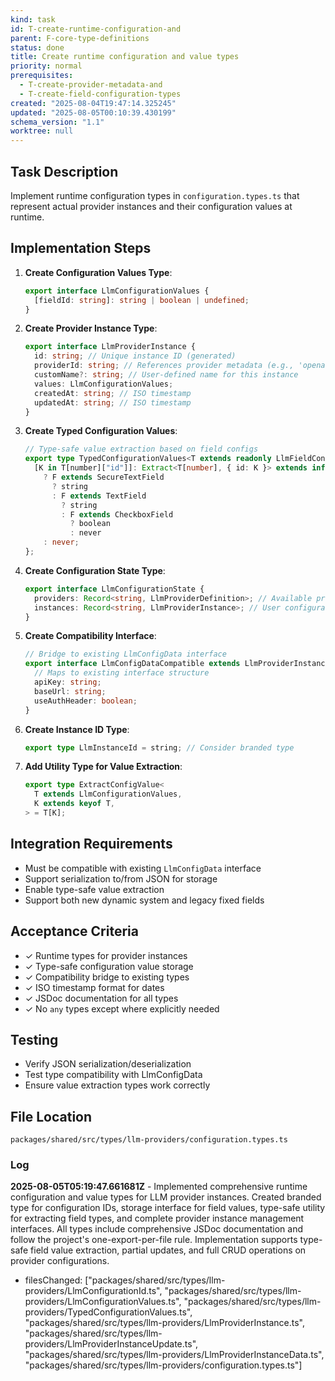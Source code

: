 ```yaml
---
kind: task
id: T-create-runtime-configuration-and
parent: F-core-type-definitions
status: done
title: Create runtime configuration and value types
priority: normal
prerequisites:
  - T-create-provider-metadata-and
  - T-create-field-configuration-types
created: "2025-08-04T19:47:14.325245"
updated: "2025-08-05T00:10:39.430199"
schema_version: "1.1"
worktree: null
---
```


## Task Description

Implement runtime configuration types in `configuration.types.ts` that represent actual provider instances and their configuration values at runtime.

## Implementation Steps

1. **Create Configuration Values Type**:

   ```typescript
   export interface LlmConfigurationValues {
     [fieldId: string]: string | boolean | undefined;
   }
   ```

2. **Create Provider Instance Type**:

   ```typescript
   export interface LlmProviderInstance {
     id: string; // Unique instance ID (generated)
     providerId: string; // References provider metadata (e.g., 'openai')
     customName?: string; // User-defined name for this instance
     values: LlmConfigurationValues;
     createdAt: string; // ISO timestamp
     updatedAt: string; // ISO timestamp
   }
   ```

3. **Create Typed Configuration Values**:

   ```typescript
   // Type-safe value extraction based on field configs
   export type TypedConfigurationValues<T extends readonly LlmFieldConfig[]> = {
     [K in T[number]["id"]]: Extract<T[number], { id: K }> extends infer F
       ? F extends SecureTextField
         ? string
         : F extends TextField
           ? string
           : F extends CheckboxField
             ? boolean
             : never
       : never;
   };
   ```

4. **Create Configuration State Type**:

   ```typescript
   export interface LlmConfigurationState {
     providers: Record<string, LlmProviderDefinition>; // Available providers
     instances: Record<string, LlmProviderInstance>; // User configurations
   }
   ```

5. **Create Compatibility Interface**:

   ```typescript
   // Bridge to existing LlmConfigData interface
   export interface LlmConfigDataCompatible extends LlmProviderInstance {
     // Maps to existing interface structure
     apiKey: string;
     baseUrl: string;
     useAuthHeader: boolean;
   }
   ```

6. **Create Instance ID Type**:

   ```typescript
   export type LlmInstanceId = string; // Consider branded type
   ```

7. **Add Utility Type for Value Extraction**:
   ```typescript
   export type ExtractConfigValue<
     T extends LlmConfigurationValues,
     K extends keyof T,
   > = T[K];
   ```

## Integration Requirements

- Must be compatible with existing `LlmConfigData` interface
- Support serialization to/from JSON for storage
- Enable type-safe value extraction
- Support both new dynamic system and legacy fixed fields

## Acceptance Criteria

- ✓ Runtime types for provider instances
- ✓ Type-safe configuration value storage
- ✓ Compatibility bridge to existing types
- ✓ ISO timestamp format for dates
- ✓ JSDoc documentation for all types
- ✓ No `any` types except where explicitly needed

## Testing

- Verify JSON serialization/deserialization
- Test type compatibility with LlmConfigData
- Ensure value extraction types work correctly

## File Location

`packages/shared/src/types/llm-providers/configuration.types.ts`

### Log

**2025-08-05T05:19:47.661681Z** - Implemented comprehensive runtime configuration and value types for LLM provider instances. Created branded type for configuration IDs, storage interface for field values, type-safe utility for extracting field types, and complete provider instance management interfaces. All types include comprehensive JSDoc documentation and follow the project's one-export-per-file rule. Implementation supports type-safe field value extraction, partial updates, and full CRUD operations on provider configurations.

- filesChanged: ["packages/shared/src/types/llm-providers/LlmConfigurationId.ts", "packages/shared/src/types/llm-providers/LlmConfigurationValues.ts", "packages/shared/src/types/llm-providers/TypedConfigurationValues.ts", "packages/shared/src/types/llm-providers/LlmProviderInstance.ts", "packages/shared/src/types/llm-providers/LlmProviderInstanceUpdate.ts", "packages/shared/src/types/llm-providers/LlmProviderInstanceData.ts", "packages/shared/src/types/llm-providers/configuration.types.ts"]
